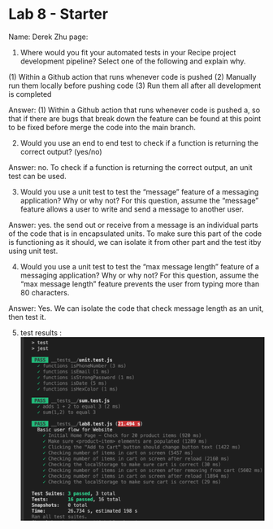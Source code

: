 # Lab 8 - Starter

Name: Derek Zhu
page:

1) Where would you fit your automated tests in your Recipe project development pipeline? Select one of the following and explain why.

(1) Within a Github action that runs whenever code is pushed 
(2) Manually run them locally before pushing code
(3) Run them all after all development is completed

Answer: (1) Within a Github action that runs whenever code is pushed a, so that if there are bugs that break down the feature can be found at this point to be fixed before merge the code into the main branch.  

2) Would you use an end to end test to check if a function is returning the correct output? (yes/no)

Answer: no. To check if a function is returning the correct output, an unit test can be used.

3) Would you use a unit test to test the “message” feature of a messaging application? Why or why not? For this question, assume the “message” feature allows a user to write and send a message to another user.

Answer: yes. the send out or receive from a message is an individual parts of the code that is in encapsulated units.  To make sure this part of the code is functioning as it should, we can isolate it from other part and the test itby using unit test. 

4) Would you use a unit test to test the “max message length” feature of a messaging application? Why or why not? For this question, assume the “max message length” feature prevents the user from typing more than 80 characters.

Answer: Yes. We can isolate the code that check message length as an unit,  then test it.

5) test results : ![Alt text](./lab8_screenshot.png?raw=true "lab8")

